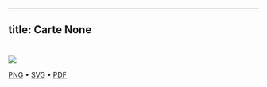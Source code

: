 
---
title: Carte None
---

# 



![](https://media.paxpar.tech/ludi/card_None_recto.png)

[PNG](https://media.paxpar.tech/ludi/card_None_recto.png) • [SVG](https://media.paxpar.tech/ludi/card_None_recto.svg) • [PDF](https://media.paxpar.tech/ludi/card_None_recto.pdf)



